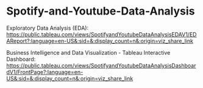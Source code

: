 # Spotify-and-Youtube-Data-Analysis

Exploratory Data Analysis (EDA):
https://public.tableau.com/views/SpotifyandYoutubeDataAnalysisEDAV1/EDAReport?:language=en-US&:sid=&:display_count=n&:origin=viz_share_link

Business Intelligence and Data Visualization - Tableau Interactive Dashboard:
https://public.tableau.com/views/SpotifyandYoutubeDataAnalysisDashboardV1/FrontPage?:language=en-US&:sid=&:display_count=n&:origin=viz_share_link
